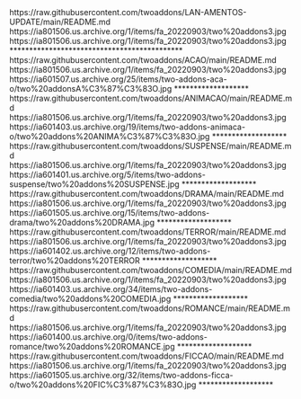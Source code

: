 <item>
<title>[I][COLOR indigo][/COLOR][B][COLOR white] LANÇAMENTOS 2022 [/COLOR][B][COLOR white]  [/COLOR][/B][COLOR indigo]***[/COLOR][/I]</title>
<externallink>https://raw.githubusercontent.com/twoaddons/LAN-AMENTOS-UPDATE/main/README.md</externallink>
<thumbnail>https://ia801506.us.archive.org/1/items/fa_20220903/two%20addons3.jpg</thumbnail>
<fanart>https://ia801506.us.archive.org/1/items/fa_20220903/two%20addons3.jpg</fanart>
<info></info>
</item> 
********************************************

<item>
<title>[I][COLOR indigo][/COLOR][B][COLOR white] AÇÃO [/COLOR][B][COLOR white]  [/COLOR][/B][COLOR indigo]***[/COLOR][/I]</title>
<externallink>https://raw.githubusercontent.com/twoaddons/ACAO/main/README.md</externallink>
<thumbnail>https://ia801506.us.archive.org/1/items/fa_20220903/two%20addons3.jpg</thumbnail>
<fanart>https://ia601507.us.archive.org/25/items/two-addons-aca-o/two%20addonsA%C3%87%C3%83O.jpg</fanart>
<info></info>
</item> 
*******************
<item>
<title>[I][COLOR indigo][/COLOR][B][COLOR white] ANIMAÇÃO [/COLOR][B][COLOR white]  [/COLOR][/B][COLOR indigo]***[/COLOR][/I]</title>
<link></link>
<externallink>https://raw.githubusercontent.com/twoaddons/ANIMACAO/main/README.md</externallink>
<thumbnail>https://ia801506.us.archive.org/1/items/fa_20220903/two%20addons3.jpg</thumbnail>
<fanart>https://ia601403.us.archive.org/19/items/two-addons-animaca-o/two%20addons%20ANIMA%C3%87%C3%83O.jpg</fanart>
<info></info>
</item> 
*******************

<item>
<title>[I][COLOR indigo][/COLOR][B][COLOR white] SUSPENSE [/COLOR][B][COLOR white]  [/COLOR][/B][COLOR indigo]***[/COLOR][/I]</title>
<link></link>
<externallink>https://raw.githubusercontent.com/twoaddons/SUSPENSE/main/README.md</externallink>
<thumbnail>https://ia801506.us.archive.org/1/items/fa_20220903/two%20addons3.jpg</thumbnail>
<fanart>https://ia601401.us.archive.org/5/items/two-addons-suspense/two%20addons%20SUSPENSE.jpg</fanart>
<info></info>
</item> 
*******************

<item>
<title>[I][COLOR indigo][/COLOR][B][COLOR white] DRAMA [/COLOR][B][COLOR white]  [/COLOR][/B][COLOR indigo]***[/COLOR][/I]</title>
<link></link>
<externallink>https://raw.githubusercontent.com/twoaddons/DRAMA/main/README.md</externallink>
<thumbnail>https://ia801506.us.archive.org/1/items/fa_20220903/two%20addons3.jpg</thumbnail>
<fanart>https://ia601505.us.archive.org/15/items/two-addons-drama/two%20addons%20DRAMA.jpg</fanart>
<info></info>
</item> 
******************* 

<item>
<title>[I][COLOR indigo][/COLOR][B][COLOR white] TERROR [/COLOR][B][COLOR white] [/COLOR][/B][COLOR indigo]***[/COLOR][/I]</title>
<link></link>
<externallink>https://raw.githubusercontent.com/twoaddons/TERROR/main/README.md</externallink>
<thumbnail>https://ia801506.us.archive.org/1/items/fa_20220903/two%20addons3.jpg</thumbnail>
<fanart>https://ia601402.us.archive.org/12/items/two-addons-terror/two%20addons%20TERROR</fanart>
<info></info>
</item> 
******************* 

<item>
<title>[I][COLOR indigo][/COLOR][B][COLOR white]COMEDIA [/COLOR][B][COLOR white] [/COLOR][/B][COLOR indigo]***[/COLOR][/I]</title>
<link></link>
<externallink>https://raw.githubusercontent.com/twoaddons/COMEDIA/main/README.md</externallink>
<thumbnail>https://ia801506.us.archive.org/1/items/fa_20220903/two%20addons3.jpg</thumbnail>
<fanart>https://ia601403.us.archive.org/34/items/two-addons-comedia/two%20addons%20COMEDIA.jpg</fanart>
<info></info>
</item> 
*******************

<item>
<title>[I][COLOR indigo][/COLOR][B][COLOR white] ROMANCE [/COLOR][B][COLOR white]  [/COLOR][/B][COLOR indigo]***[/COLOR][/I]</title>
<link></link>
<externallink>https://raw.githubusercontent.com/twoaddons/ROMANCE/main/README.md</externallink>
<thumbnail>https://ia801506.us.archive.org/1/items/fa_20220903/two%20addons3.jpg</thumbnail>
<fanart>https://ia601400.us.archive.org/0/items/two-addons-romance/two%20addons%20ROMANCE.jpg</fanart>
<info></info>
</item> 
*******************

<item>
<title>[I][COLOR indigo][/COLOR][B][COLOR white] FICÇÃO [/COLOR][B][COLOR white]  [/COLOR][/B][COLOR indigo]***[/COLOR][/I]</title>
<link></link>
<externallink>https://raw.githubusercontent.com/twoaddons/FICCAO/main/README.md</externallink>
<thumbnail>https://ia801506.us.archive.org/1/items/fa_20220903/two%20addons3.jpg</thumbnail>
<fanart>https://ia601505.us.archive.org/32/items/two-addons-ficca-o/two%20addons%20FIC%C3%87%C3%83O.jpg</fanart>
<info></info>
</item> 
*******************

